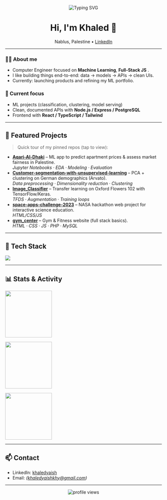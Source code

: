 <!-- Profile README for Khaled Yaish | Last update: 2025-09-22 -->

<p align="center">
  <img src="https://readme-typing-svg.herokuapp.com?size=22&duration=2500&center=true&vCenter=true&lines=Khaled+Yaish;Computer+Engineer+%7C+ML+%26+Web;Builder+of+useful+things" alt="Typing SVG">
</p>

<h1 align="center">Hi, I'm Khaled 👋</h1>

<p align="center">
  Nablus, Palestine • <a href="https://www.linkedin.com/in/khaledyaish">LinkedIn</a>
</p>

---

### 👨‍💻 About me
- Computer Engineer focused on **Machine Learning**, **Full-Stack JS** .
- I like building things end-to-end: data → models → APIs → clean UIs.
- Currently: launching products and refining my ML portfolio.

### 🧠 Current focus
- ML projects (classification, clustering, model serving)
- Clean, documented APIs with **Node.js / Express / PostgreSQL**
- Frontend with **React / TypeScript / Tailwind**

---

## 🚀 Featured Projects
> Quick tour of my pinned repos (tap to view):

- **[Aqari-Al-Dhaki](https://github.com/KhaledYaish0/Aqari-Al-Dhaki)** – ML app to predict apartment prices & assess market fairness in Palestine.  
  _Jupyter Notebooks · EDA · Modeling · Evaluation_
- **[Customer-segmentation-with-unsupervised-learning](https://github.com/KhaledYaish0/Customer-segmentation-with-unsupervised-learning)** – PCA + clustering on German demographics (Arvato).  
  _Data preprocessing · Dimensionality reduction · Clustering_
- **[Image_Classifier](https://github.com/KhaledYaish0/Image_Classifier)** – Transfer learning on Oxford Flowers 102 with TensorFlow/Keras.  
  _TFDS · Augmentation · Training loops_
- **[space-apps-challenge-2023](https://github.com/KhaledYaish0/space-apps-challenge-2023)** – NASA hackathon web project for interactive science education.  
  _HTML/CSS/JS_
- **[gym_center](https://github.com/KhaledYaish0/gym_center)** – Gym & Fitness website (full stack basics).  
  _HTML · CSS · JS · PHP · MySQL_


---

## 🧰 Tech Stack
<p>
  <!-- icons: https://skillicons.dev -->
  <img src="https://skillicons.dev/icons?i=ts,js,react,nodejs,express,postgres,git,github,py,tensorflow,sklearn,html,css,tailwind,bootstrap,linux,vscode" />
</p>

---

## 📊 Stats & Activity
<p>
    <img src="https://github-readme-stats.vercel.app/api?username=KhaledYaish0&show_icons=true" height="150" />
</p>
  <img src="https://github-readme-streak-stats.herokuapp.com?user=KhaledYaish0" height="150" />

<p>
  <img src="https://github-readme-stats.vercel.app/api/top-langs/?username=KhaledYaish0&layout=compact" height="150" />
</p>

---

## 📫 Contact
- LinkedIn: <a href="https://www.linkedin.com/in/khaledyaish">khaledyaish</a>
- Email: _(khaledyaishkhy@gmail.com)_

---

<!-- Badges -->
<p align="center">
  <img src="https://komarev.com/ghpvc/?username=KhaledYaish0&style=flat-square" alt="profile views" />
</p>
